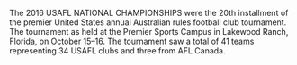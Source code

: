 The 2016 USAFL NATIONAL CHAMPIONSHIPS were the 20th installment of the premier United States annual Australian rules football club tournament. The tournament as held at the Premier Sports Campus in Lakewood Ranch, Florida, on October 15–16. The tournament saw a total of 41 teams representing 34 USAFL clubs and three from AFL Canada.
